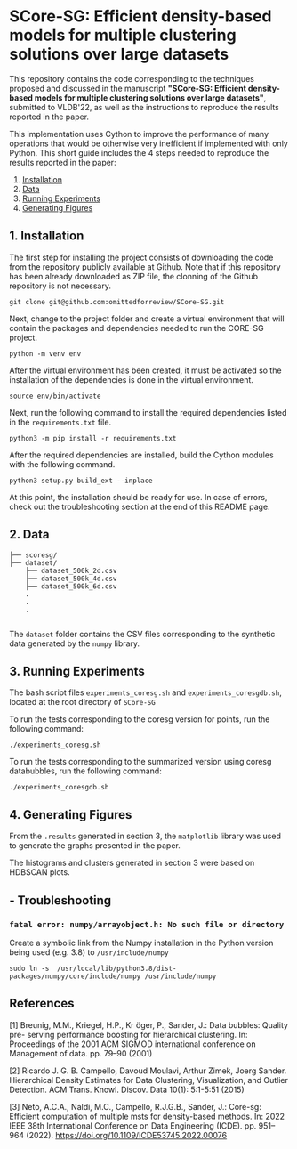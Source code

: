 # SCore-SG: Efficient density-based models for multiple clustering solutions over large datasets

This repository contains the code corresponding to the techniques proposed and discussed in the manuscript **"SCore-SG: Efficient density-based models for multiple clustering solutions over large datasets"**, submitted to VLDB'22, as well as the instructions to reproduce the results reported in the paper.

This implementation uses Cython to improve the performance of many operations that would be otherwise very inefficient if implemented with only Python. This short guide includes the 4 steps needed to reproduce the results reported in the paper: 
1. [Installation](#installation)
2. [Data](#data)
3. [Running Experiments](#experiments)
4. [Generating Figures](#figures)

## <a id="installation"></a> 1. Installation

The first step for installing the project consists of downloading the code from the repository publicly available at Github. Note that if this repository has been already downloaded as ZIP file, the clonning of the Github repository is not necessary. 
```
git clone git@github.com:omittedforreview/SCore-SG.git
```

Next, change to the project folder and create a virtual environment that will contain the packages and dependencies needed to run the CORE-SG project. 

```
python -m venv env
```

After the virtual environment has been created, it must be activated so the installation of the dependencies is done in the virtual environment.
```
source env/bin/activate
```

Next, run the following command to install the required dependencies listed in the `requirements.txt` file. 
```
python3 -m pip install -r requirements.txt
```

After the required dependencies are installed, build the Cython modules with the following command.
```
python3 setup.py build_ext --inplace
```

At this point, the installation should be ready for use. In case of errors, check out the troubleshooting section at the end of this README page.


## <a id="data"></a> 2. Data


```
├── scoresg/
├── dataset/
    ├── dataset_500k_2d.csv
    ├── dataset_500k_4d.csv
    ├── dataset_500k_6d.csv
    .
    .
    .
    
```

The `dataset` folder contains the CSV files corresponding to the synthetic data generated by the `numpy` library.

## <a id="experiments"></a> 3. Running Experiments

The bash script files `experiments_coresg.sh` and `experiments_coresgdb.sh`, located at the root directory of `SCore-SG` 

To run the tests corresponding to the coresg version for points, run the following command:
```
./experiments_coresg.sh
```

To run the tests corresponding to the summarized version using coresg databubbles, run the following command:
```
./experiments_coresgdb.sh
```

## <a id="figures"></a> 4. Generating Figures

From the `.results` generated in section 3, the `matplotlib` library was used to generate the graphs presented in the paper.

The histograms and clusters generated in section 3 were based on HDBSCAN plots.


## - <a id="troubleshooting"></a> Troubleshooting

### `fatal error: numpy/arrayobject.h: No such file or directory`

Create a symbolic link from the Numpy installation in the Python version being used (e.g. 3.8) to `/usr/include/numpy`

```
sudo ln -s  /usr/local/lib/python3.8/dist-packages/numpy/core/include/numpy /usr/include/numpy
```

## References
<a id="1">[1]</a> 
Breunig, M.M., Kriegel, H.P., Kr ̈oger, P., Sander, J.: Data bubbles: Quality pre-
serving performance boosting for hierarchical clustering. In: Proceedings of the
2001 ACM SIGMOD international conference on Management of data. pp. 79–90
(2001)

<a id="2">[2]</a> 
Ricardo J. G. B. Campello, Davoud Moulavi, Arthur Zimek, Joerg Sander. 
Hierarchical Density Estimates for Data Clustering, Visualization, and Outlier Detection.
ACM Trans. Knowl. Discov. Data 10(1): 5:1-5:51 (2015)

<a id="3">[3]</a> 
Neto, A.C.A., Naldi, M.C., Campello, R.J.G.B., Sander, J.: Core-sg: Efficient
computation of multiple msts for density-based methods. In: 2022 IEEE 38th
International Conference on Data Engineering (ICDE). pp. 951–964 (2022).
https://doi.org/10.1109/ICDE53745.2022.00076
